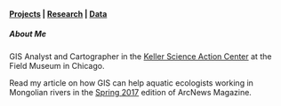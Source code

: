 <br>

#### [Projects](nickotlinski.github.io/projects.md)  |  [Research](research.html)  |  [Data](nickotlinski.github.io/data.md)

##### About Me

GIS Analyst and Cartographer in the [Keller Science Action Center](https://www.fieldmuseum.org/science/research/area/keller-science-action-center) at the Field Museum in Chicago.

Read my article on how GIS can help aquatic ecologists working in Mongolian rivers in the [Spring 2017](http://esri.com/esri-news/arcnews/spring17articles/comparing-distant-river-systems-to-assess-the-effects-of-climate-change) edition of ArcNews Magazine.
